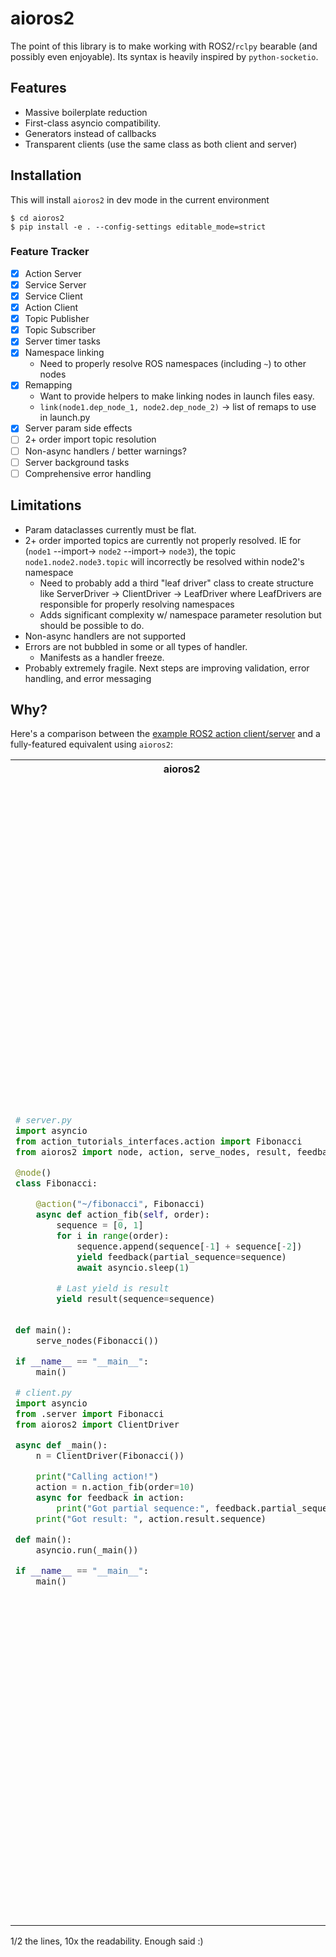 # aioros2
The point of this library is to make working with ROS2/`rclpy` bearable (and possibly even enjoyable). Its syntax is heavily inspired by `python-socketio`.

## Features
- Massive boilerplate reduction
- First-class asyncio compatibility.
- Generators instead of callbacks
- Transparent clients (use the same class as both client and server)

## Installation
This will install `aioros2` in dev mode in the current environment
```
$ cd aioros2
$ pip install -e . --config-settings editable_mode=strict
```

### Feature Tracker
- [x] Action Server
- [x] Service Server
- [x] Service Client
- [x] Action Client
- [x] Topic Publisher
- [x] Topic Subscriber
- [x] Server timer tasks
- [x] Namespace linking
    - Need to properly resolve ROS namespaces (including `~`) to other nodes
- [x] Remapping
    - Want to provide helpers to make linking nodes in launch files easy.
    - ` link(node1.dep_node_1, node2.dep_node_2) ` -> list of remaps to use in launch.py
- [x] Server param side effects
- [ ] 2+ order import topic resolution
- [ ] Non-async handlers / better warnings?
- [ ] Server background tasks
- [ ] Comprehensive error handling

## Limitations
- Param dataclasses currently must be flat.
- 2+ order imported topics are currently not properly resolved. IE for (`node1` --import-> `node2` --import-> `node3`), the topic `node1.node2.node3.topic` will incorrectly be resolved within node2's namespace
    - Need to probably add a third "leaf driver" class to create structure like ServerDriver -> ClientDriver -> LeafDriver where LeafDrivers are responsible for properly resolving namespaces
    - Adds significant complexity w/ namespace parameter resolution but should be possible to do.
- Non-async handlers are not supported
- Errors are not bubbled in some or all types of handler.
    - Manifests as a handler freeze.
- Probably extremely fragile. Next steps are improving validation, error handling, and error messaging

## Why?
Here's a comparison between the [example ROS2 action client/server](https://docs.ros.org/en/foxy/Tutorials/Intermediate/Writing-an-Action-Server-Client/Py.html) and a fully-featured equivalent using `aioros2`:

<table>
<tr>
<th> aioros2 </th> <th> rclpy </th>
</tr>
<tr>
<td> 

```python
# server.py
import asyncio
from action_tutorials_interfaces.action import Fibonacci
from aioros2 import node, action, serve_nodes, result, feedback

@node()
class Fibonacci:

    @action("~/fibonacci", Fibonacci)
    async def action_fib(self, order):
        sequence = [0, 1]
        for i in range(order):
            sequence.append(sequence[-1] + sequence[-2])
            yield feedback(partial_sequence=sequence)
            await asyncio.sleep(1)

        # Last yield is result
        yield result(sequence=sequence)
        

def main():
    serve_nodes(Fibonacci())

if __name__ == "__main__":
    main()
```
```python
# client.py
import asyncio
from .server import Fibonacci
from aioros2 import ClientDriver

async def _main():
    n = ClientDriver(Fibonacci())

    print("Calling action!")
    action = n.action_fib(order=10)
    async for feedback in action:
        print("Got partial sequence:", feedback.partial_sequence)
    print("Got result: ", action.result.sequence)

def main():
    asyncio.run(_main())

if __name__ == "__main__":
    main()

```

</td>
<td> 

```python
# Server.py
import time

import rclpy
from rclpy.action import ActionServer
from rclpy.node import Node

from action_tutorials_interfaces.action import Fibonacci


class FibonacciActionServer(Node):

    def __init__(self):
        super().__init__('fibonacci_action_server')
        self._action_server = ActionServer(
            self,
            Fibonacci,
            'fibonacci',
            self.execute_callback)

    def execute_callback(self, goal_handle):
        self.get_logger().info('Executing goal...')

        feedback_msg = Fibonacci.Feedback()
        feedback_msg.partial_sequence = [0, 1]

        for i in range(1, goal_handle.request.order):
            feedback_msg.partial_sequence.append(
                feedback_msg.partial_sequence[i] + feedback_msg.partial_sequence[i-1])
            self.get_logger().info('Feedback: {0}'.format(feedback_msg.partial_sequence))
            goal_handle.publish_feedback(feedback_msg)
            time.sleep(1)

        goal_handle.succeed()

        result = Fibonacci.Result()
        result.sequence = feedback_msg.partial_sequence
        return result


def main(args=None):
    rclpy.init(args=args)

    fibonacci_action_server = FibonacciActionServer()

    rclpy.spin(fibonacci_action_server)


if __name__ == '__main__':
    main()
```
```python
# Client.py
import rclpy
from rclpy.action import ActionClient
from rclpy.node import Node

from action_tutorials_interfaces.action import Fibonacci


class FibonacciActionClient(Node):

    def __init__(self):
        super().__init__('fibonacci_action_client')
        self._action_client = ActionClient(self, Fibonacci, 'fibonacci')

    def send_goal(self, order):
        goal_msg = Fibonacci.Goal()
        goal_msg.order = order

        self._action_client.wait_for_server()

        self._send_goal_future = self._action_client.send_goal_async(goal_msg, feedback_callback=self.feedback_callback)

        self._send_goal_future.add_done_callback(self.goal_response_callback)

    def goal_response_callback(self, future):
        goal_handle = future.result()
        if not goal_handle.accepted:
            self.get_logger().info('Goal rejected :(')
            return

        self.get_logger().info('Goal accepted :)')

        self._get_result_future = goal_handle.get_result_async()
        self._get_result_future.add_done_callback(self.get_result_callback)

    def get_result_callback(self, future):
        result = future.result().result
        self.get_logger().info('Result: {0}'.format(result.sequence))
        rclpy.shutdown()

    def feedback_callback(self, feedback_msg):
        feedback = feedback_msg.feedback
        self.get_logger().info('Received feedback: {0}'.format(feedback.partial_sequence))


def main(args=None):
    rclpy.init(args=args)

    action_client = FibonacciActionClient()

    action_client.send_goal(10)

    rclpy.spin(action_client)


if __name__ == '__main__':
    main()
```

</td>
</table>

1/2 the lines, 10x the readability. Enough said :)